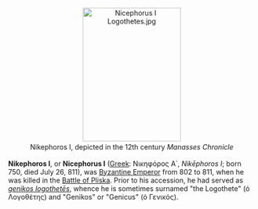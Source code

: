 <div class="photo" colspan="2" style="text-align: center; margin: 25px 0 10px;"><a class="image" href="https://en.wikipedia.org/wiki/File:Nicephorus_I_Logothetes.jpg"><img alt="Nicephorus I Logothetes.jpg" data-file-height="458" data-file-width="336" decoding="async" height="273" src="https://upload.wikimedia.org/wikipedia/commons/thumb/c/ce/Nicephorus_I_Logothetes.jpg/200px-Nicephorus_I_Logothetes.jpg" srcset="https://upload.wikimedia.org/wikipedia/commons/thumb/c/ce/Nicephorus_I_Logothetes.jpg/300px-Nicephorus_I_Logothetes.jpg 1.5x, //upload.wikimedia.org/wikipedia/commons/c/ce/Nicephorus_I_Logothetes.jpg 2x" width="200"/></a><div style="line-height:normal;padding-bottom:0.2em;padding-top:0.2em;">Nikephoros I, depicted in the 12th century <i>Manasses Chronicle</i></div></div>

[comment]: # 'breakpoint'
<p><b>Nikephoros I</b>, or <b>Nicephorus I</b> (<a href="https://en.wikipedia.org/wiki/Greek_language" title="Greek language">Greek</a>: <span lang="el">Νικηφόρος Α΄</span>, <i>Nikēphoros I</i>; born 750, died July 26, 811), was <a class="mw-redirect" href="https://en.wikipedia.org/wiki/Byzantine_Emperor" title="Byzantine Emperor">Byzantine Emperor</a> from 802 to 811, when he was killed in the <a href="https://en.wikipedia.org/wiki/Battle_of_Pliska" title="Battle of Pliska">Battle of Pliska</a>. Prior to his accession, he had served as <i><a class="mw-redirect" href="https://en.wikipedia.org/wiki/Genikos_logothetes" title="Genikos logothetes">genikos logothetēs</a></i>, whence he is sometimes surnamed "the Logothete" (ὁ Λογοθέτης) and "Genikos" or "Genicus" (ὁ Γενικός).
</p>